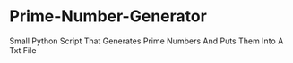 # Prime-Number-Generator
Small Python Script That Generates Prime Numbers And Puts Them Into A Txt File
